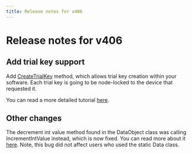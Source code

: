 ```yaml
---
title: Release notes for v406
---
```


# Release notes for v406

## Add trial key support
Add [CreateTrialKey](https://help.cryptolens.io/api/dotnet/api/SKM.V3.Methods.Key.html#SKM_V3_Methods_Key_CreateTrialKey_System_String_SKM_V3_Models_CreateTrialKeyModel_) method, which allows trial key creation within your software. Each trial key is going to be node-locked to the device that requested it.

You can read a more detailed tutorial [here](https://help.cryptolens.io/examples/verified-trials).

## Other changes
The decrement int value method found in the DataObject class was calling IncrementIntValue instead, which is now fixed. You can read more about it [here](https://github.com/Cryptolens/cryptolens-dotnet/issues/24). Note, this bug did not affect users who used the static Data class.

